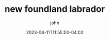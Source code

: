 ---
date: 2023-04-11T11:55:00-04:00
title: "new foundland labrador"
ab: "AB"
seo_title: "Contact new foundland labrador Member of parliament"
description: Contact new foundland labrador representatives
author: john
url:  /canada/newfoundland-labrador/
flag: seal.png
weight: 1
---